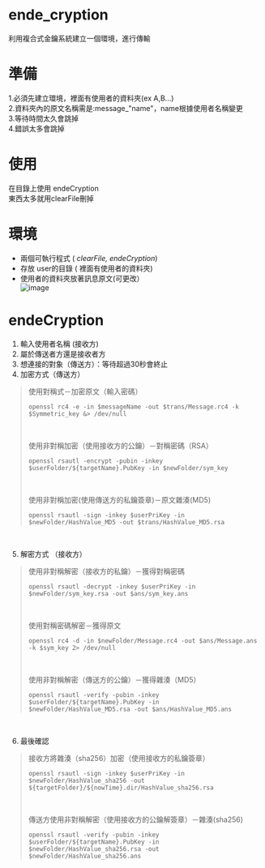 # ende_cryption
 利用複合式金鑰系統建立一個環境，進行傳輸

# 準備 #
1.必須先建立環境，裡面有使用者的資料夾(ex A,B...)   
2.資料夾內的原文名稱需是:message_"name"，name根據使用者名稱變更   
3.等待時間太久會跳掉   
4.錯誤太多會跳掉   

# 使用 #
在目錄上使用 endeCryption   
東西太多就用clearFile刪掉 

# 環境 #
- 兩個可執行程式 ( *clearFile, endeCryption*)   
- 存放 user的目錄 ( 裡面有使用者的資料夾)   
- 使用者的資料夾放著訊息原文(可更改）   
![image](https://user-images.githubusercontent.com/56072039/146648545-84413ce5-5c75-426a-8ba1-58299e1c1a69.png)

# endeCryption #
1. 輸入使用者名稱 (接收方)    
2. 屬於傳送者方還是接收者方    
3. 想連接的對象（傳送方）：等待超過30秒會終止    
4. 加密方式（傳送方）    
> 使用對稱式－加密原文（輸入密碼）
> ```
> openssl rc4 -e -in $messageName -out $trans/Message.rc4 -k $Symmetric_key &> /dev/null
> ```   
> <br>  
> 
> 使用非對稱加密（使用接收方的公鑰）－對稱密碼（RSA） 
> ```
> openssl rsautl -encrypt -pubin -inkey $userFolder/${targetName}.PubKey -in $newFolder/sym_key 
> ```    
> <br>   
> 
> 使用非對稱加密(使用傳送方的私鑰簽章)－原文雜湊(MD5)   
> ```
> openssl rsautl -sign -inkey $userPriKey -in $newFolder/HashValue_MD5 -out $trans/HashValue_MD5.rsa
> ```
<br>

5. 解密方式 （接收方）     
> 使用非對稱解密（接收方的私鑰）－獲得對稱密碼     
> ```
> openssl rsautl -decrypt -inkey $userPriKey -in $newFolder/sym_key.rsa -out $ans/sym_key.ans
> ```
> <br>
> 
> 使用對稱密碼解密－獲得原文     
> ```
> openssl rc4 -d -in $newFolder/Message.rc4 -out $ans/Message.ans -k $sym_key 2> /dev/null
> ```
> <br>
> 
> 使用非對稱解密（傳送方的公鑰）－獲得雜湊（MD5）    
> ```
> openssl rsautl -verify -pubin -inkey $userFolder/${targetName}.PubKey -in $newFolder/HashValue_MD5.rsa -out $ans/HashValue_MD5.ans
> ```
<br>

6. 最後確認   
> 接收方將雜湊（sha256）加密（使用接收方的私鑰簽章）   
> ```
> openssl rsautl -sign -inkey $userPriKey -in $newFolder/HashValue_sha256 -out ${targetFolder}/${nowTime}.dir/HashValue_sha256.rsa   
> ```
> <br>
> 
> 傳送方使用非對稱解密（使用接收方的公鑰解簽章）－雜湊(sha256)   
> ```
> openssl rsautl -verify -pubin -inkey $userFolder/${targetName}.PubKey -in $newFolder/HashValue_sha256.rsa -out $newFolder/HashValue_sha256.ans
> ```
<br>
